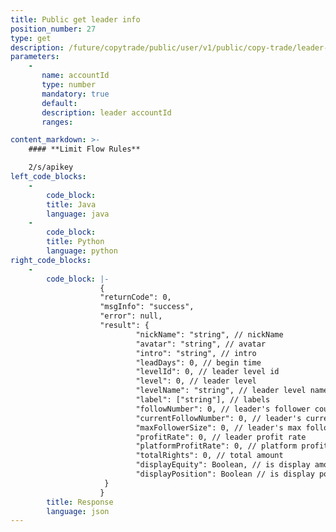 ```yaml
---
title: Public get leader info
position_number: 27
type: get
description: /future/copytrade/public/user/v1/public/copy-trade/leader-detail-v2 	
parameters:
    -
       name: accountId
       type: number
       mandatory: true
       default:
       description: leader accountId
       ranges:

content_markdown: >-
    #### **Limit Flow Rules**

    2/s/apikey
left_code_blocks:
    -
        code_block:
        title: Java
        language: java
    -
        code_block:
        title: Python
        language: python
right_code_blocks:
    -
        code_block: |-
                    {
                    "returnCode": 0,
                    "msgInfo": "success",
                    "error": null,
                    "result": {
                            "nickName": "string", // nickName
                            "avatar": "string", // avatar
                            "intro": "string", // intro
                            "leadDays": 0, // begin time
                            "levelId": 0, // leader level id
                            "level": 0, // leader level
                            "levelName": "string", // leader level name
                            "label": ["string"], // labels
                            "followNumber": 0, // leader's follower count
                            "currentFollowNumber": 0, // leader's current follower count
                            "maxFollowerSize": 0, // leader's max follower count
                            "profitRate": 0, // leader profit rate
                            "platformProfitRate": 0, // platform profit rate
                            "totalRights": 0, // total amount
                            "displayEquity": Boolean, // is display amount
                            "displayPosition": Boolean // is display position
                     }
                    }
        title: Response
        language: json
---
```

